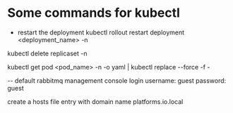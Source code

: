 # Some commands for kubectl

* restart the deployment 
kubectl rollout restart deployment <deployment_name> -n <namespace>

kubectl delete replicaset <name> -n <namespace>

kubectl get pod <pod_name> -n <namespace> -o yaml | kubectl replace --force -f -


-- default rabbitmq management console login 
username: guest
password: guest


create a hosts file entry with domain name platforms.io.local 